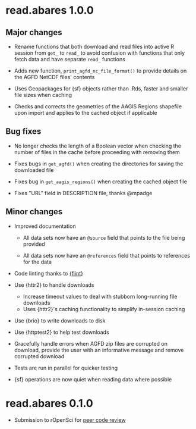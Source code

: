 # read.abares 1.0.0

## Major changes

* Rename functions that both download and read files into active R session from `get_` to `read_` to avoid confusion with functions that only fetch data and have separate `read_` functions

* Adds new function, `print_agfd_nc_file_format()` to provide details on the AGFD NetCDF files' contents

* Uses Geopackages for {sf} objects rather than .Rds, faster and smaller file sizes when caching

* Checks and corrects the geometries of the AAGIS Regions shapefile upon import and applies to the cached object if applicable

## Bug fixes

* No longer checks the length of a Boolean vector when checking the number of files in the cache before proceeding with removing them

* Fixes bugs in `get_agfd()` when creating the directories for saving the downloaded file

* Fixes bug in `get_aagis_regions()` when creating the cached object file

* Fixes "URL" field in DESCRIPTION file, thanks @mpadge

## Minor changes

* Improved documentation

  * All data sets now have an `@source` field that points to the file being provided
  
  *  All data sets now have an `@references` field that points to references for the data

* Code linting thanks to [{flint}](https://flint.etiennebacher.com)

* Use {httr2} to handle downloads

  * Increase timeout values to deal with stubborn long-running file downloads
  * Uses {httr2}'s caching functionality to simplify in-session caching
  
* Use {brio} to write downloads to disk

* Use {httptest2} to help test downloads

* Gracefully handle errors when AGFD zip files are corrupted on download, provide the user with an informative message and remove corrupted download

* Tests are run in parallel for quicker testing

* {sf} operations are now quiet when reading data where possible

# read.abares 0.1.0

- Submission to rOpenSci for [peer code review](https://github.com/ropensci/software-review/issues)
